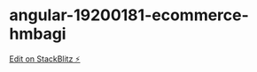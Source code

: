 # angular-19200181-ecommerce-hmbagi

[Edit on StackBlitz ⚡️](https://stackblitz.com/edit/angular-19200181-ecommerce-hmbagi)